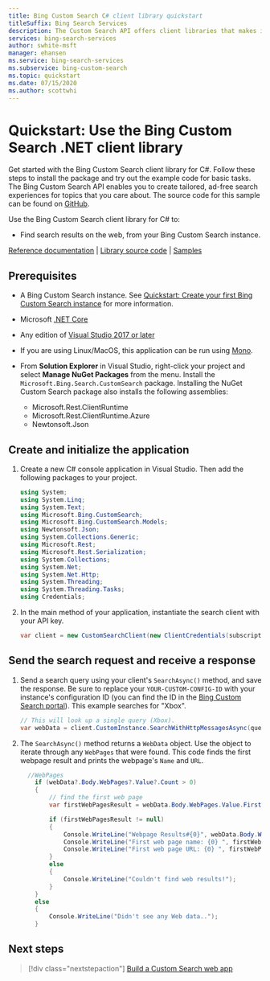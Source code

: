 ```yaml
---
title: Bing Custom Search C# client library quickstart 
titleSuffix: Bing Search Services
description: The Custom Search API offers client libraries that makes it easy to integrate search capabilities into your applications. Use this C# quickstart to send search requests and get back results from your instance.
services: bing-search-services
author: swhite-msft
manager: ehansen
ms.service: bing-search-services
ms.subservice: bing-custom-search
ms.topic: quickstart
ms.date: 07/15/2020
ms.author: scottwhi
---
```


# Quickstart: Use the Bing Custom Search .NET client library

Get started with the Bing Custom Search client library for C#. Follow these steps to install the package and try out the example code for basic tasks. The Bing Custom Search API enables you to create tailored, ad-free search experiences for topics that you care about. The source code for this sample can be found on [GitHub](https://github.com/microsoft/bing-search-sdk-for-net/tree/main/samples/BingSearchSamples/BingCustomWebSearch).

Use the Bing Custom Search client library for C# to:
* Find search results on the web, from your Bing Custom Search instance.

[Reference documentation](https://www.customsearch.ai/) | [Library source code](https://github.com/microsoft/bing-search-sdk-for-net/tree/main/sdk/CustomWebSearch) | [Samples](https://github.com/microsoft/bing-search-sdk-for-net/tree/main/samples/BingSearchSamples/BingCustomWebSearch)


## Prerequisites

- A Bing Custom Search instance. See [Quickstart: Create your first Bing Custom Search instance](../../how-to/quick-start.md) for more information.
- Microsoft [.NET Core](https://www.microsoft.com/net/download/core)
- Any edition of [Visual Studio 2017 or later](https://www.visualstudio.com/downloads/)
- If you are using Linux/MacOS, this application can be run using [Mono](https://www.mono-project.com/).
 
- From **Solution Explorer** in Visual Studio, right-click your project and select **Manage NuGet Packages** from the menu. Install the `Microsoft.Bing.Search.CustomSearch` package. Installing the NuGet Custom Search package also installs the following assemblies:
    - Microsoft.Rest.ClientRuntime
    - Microsoft.Rest.ClientRuntime.Azure
    - Newtonsoft.Json

<!--
[!INCLUDE [bing-custom-search-prerequisites](../../../../includes/bing-custom-search-signup-requirements.md)]
-->

## Create and initialize the application

1. Create a new C# console application in Visual Studio. Then add the following packages to your project.

    ```csharp
    using System;
    using System.Linq;
    using System.Text;
    using Microsoft.Bing.CustomSearch;
    using Microsoft.Bing.CustomSearch.Models;
    using Newtonsoft.Json;
    using System.Collections.Generic;
    using Microsoft.Rest;
    using Microsoft.Rest.Serialization;
    using System.Collections;
    using System.Net;
    using System.Net.Http;
    using System.Threading;
    using System.Threading.Tasks;
    using Credentials;
    ```

2. In the main method of your application, instantiate the search client with your API key.

    ```csharp
    var client = new CustomSearchClient(new ClientCredentials(subscriptionKey));
    ```

## Send the search request and receive a response
    
1. Send a search query using your client's `SearchAsync()` method, and save the response. Be sure to replace your `YOUR-CUSTOM-CONFIG-ID` with your instance's configuration ID (you can find the ID in the [Bing Custom Search portal](https://www.customsearch.ai/)). This example searches for "Xbox".

    ```csharp
    // This will look up a single query (Xbox).
    var webData = client.CustomInstance.SearchWithHttpMessagesAsync(query: "Xbox", customConfig: YOUR-CUSTOM-CONFIG-ID).Result;
    ```

2. The `SearchAsync()` method returns a `WebData` object. Use the object to iterate through any `WebPages` that were found. This code finds the first webpage result and prints the webpage's `Name` and `URL`.

    ```csharp
      //WebPages
        if (webData?.Body.WebPages?.Value?.Count > 0)
        {
            // find the first web page
            var firstWebPagesResult = webData.Body.WebPages.Value.FirstOrDefault();

            if (firstWebPagesResult != null)
            {
                Console.WriteLine("Webpage Results#{0}", webData.Body.WebPages.Value.Count);
                Console.WriteLine("First web page name: {0} ", firstWebPagesResult.Name);
                Console.WriteLine("First web page URL: {0} ", firstWebPagesResult.Url);
            }
            else
            {
                Console.WriteLine("Couldn't find web results!");
            }
        }
        else
        {
            Console.WriteLine("Didn't see any Web data..");
        }
    ```

## Next steps

> [!div class="nextstepaction"]
> [Build a Custom Search web app](../../tutorial/custom-search-web-page.md)
